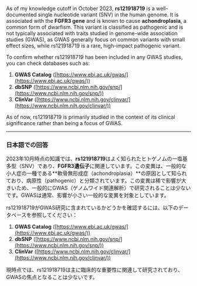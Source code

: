 As of my knowledge cutoff in October 2023, **rs121918719** is a well-documented single nucleotide variant (SNV) in the human genome. It is associated with the **FGFR3 gene** and is known to cause **achondroplasia**, a common form of dwarfism. This variant is classified as pathogenic and is not typically associated with traits studied in genome-wide association studies (GWAS), as GWAS generally focus on common variants with small effect sizes, while rs121918719 is a rare, high-impact pathogenic variant.

To confirm whether rs121918719 has been included in any GWAS studies, you can check databases such as:

1. **GWAS Catalog** ([https://www.ebi.ac.uk/gwas/](https://www.ebi.ac.uk/gwas/))  
2. **dbSNP** ([https://www.ncbi.nlm.nih.gov/snp/](https://www.ncbi.nlm.nih.gov/snp/))  
3. **ClinVar** ([https://www.ncbi.nlm.nih.gov/clinvar/](https://www.ncbi.nlm.nih.gov/clinvar/))  

As of now, rs121918719 is primarily studied in the context of its clinical significance rather than being a focus of GWAS.

---

### 日本語での回答
2023年10月時点の知識では、**rs121918719**はよく知られたヒトゲノムの一塩基多型（SNV）であり、**FGFR3遺伝子**に関連しています。この変異は、一般的な小人症の一種である**軟骨無形成症（achondroplasia）**の原因として知られており、病原性（pathogenic）と分類されています。この変異は稀で影響が大きいため、一般的にGWAS（ゲノムワイド関連解析）で研究されることは少ないです。GWASは通常、影響が小さい一般的な変異を対象としています。

rs121918719がGWAS研究に含まれているかどうかを確認するには、以下のデータベースを参照してください：

1. **GWAS Catalog** ([https://www.ebi.ac.uk/gwas/](https://www.ebi.ac.uk/gwas/))  
2. **dbSNP** ([https://www.ncbi.nlm.nih.gov/snp/](https://www.ncbi.nlm.nih.gov/snp/))  
3. **ClinVar** ([https://www.ncbi.nlm.nih.gov/clinvar/](https://www.ncbi.nlm.nih.gov/clinvar/))  

現時点では、rs121918719は主に臨床的な重要性に関連して研究されており、GWASの焦点となることは少ないです。